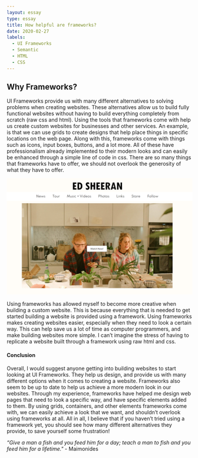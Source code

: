 ```yaml
---
layout: essay
type: essay
title: How helpful are frameworks?
date: 2020-02-27
labels:
  - UI Frameworks
  - Semantic
  - HTML
  - CSS
---
```


<h2>Why Frameworks?</h2>

UI Frameworks provide us with many different alternatives to solving problems when creating websites. These alternatives allow us to build fully functional websites without having to build everything completely from scratch (raw css and html). Using the tools that frameworks come with help us create custom websites for businesses and other services. An example, is that we can use grids to create designs that help place things in specific locations on the web page. Along with this, frameworks come with things such as icons, input boxes, buttons, and a lot more. All of these have professionalism already implemented to their modern looks and can easily be enhanced through a simple line of code in css. There are so many things that frameworks have to offer, we should not overlook the generosity of what they have to offer.

<img class="ui medium image" src="/images/replica.png">

Using frameworks has allowed myself to become more creative when building a custom website. This is because everything that is needed to get started building a website is provided using a framework. Using frameworks makes creating websites easier, especially when they need to look a certain way. This can help save us a lot of time as computer programmers, and make building websites more simple. I can’t imagine the stress of having to replicate a website built through a framework using raw html and css.

<h4>Conclusion</h4>

Overall, I would suggest anyone getting into building websites to start looking at UI Frameworks. They help us design, and provide us with many different options when it comes to creating a website. Frameworks also seem to be up to date to help us achieve a more modern look in our websites. Through my experience, frameworks have helped me design web pages that need to look a specific way, and have specific elements added to them. By using grids, containers, and other elements frameworks come with, we can easily achieve a look that we want, and shouldn’t overlook using frameworks at all. All in all, I believe that if you haven’t tried using a framework yet, you should see how many different alternatives they provide, to save yourself some frustration!


*“Give a man a fish and you feed him for a day; teach a man to fish and you feed him for a lifetime."* - Maimonides

